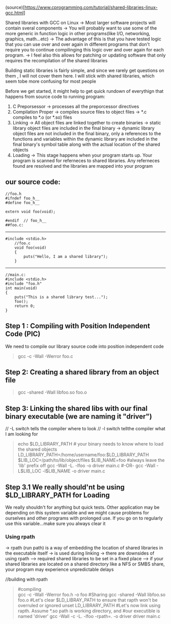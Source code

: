 (source)[https://www.cprogramming.com/tutorial/shared-libraries-linux-gcc.html]



Shared libraries with GCC on Linux
-> Most larger software projects will contain sveral components
-> You will probably want to use some of the more generic in function logic in other programs(like I/O, networking, graphics, math...etc)
-> The advantage of this is that you have tested logic that you can use over and over again in different programs that don't require you to continue compilinging this logic over and over again for each program.
-> I feel also this allows for patching or updating software that only requires the recompilation of the shared libraries




Building static libraries is fairly simple, and since we rarely get questions on them , I will not cover them here.
I will stick with shared libraries, which seem tobe more confusing for most people


Before we get started, it might help to get quick rundown of everythign that happens from source code to running program:
1. C Preporsessor
    -> processes all the preporcessor directives 
2. Compilation Proper
    -> compiles source files to object files 
    -> *.c  compiles to *.o (or *.so) files 
3. Linking
    -> All object files are linked together to create binaries
    -> static library object files are included in the final binary
    -> dynamic library object files are not included in the final binary, only a references to the functions and variables within the dynamic library are included in the final binary's  symbol table along with the actual location of the shared objects
4. Loading 
    -> This stage happens when your program starts up.  Your program is scanned for referneces to shared libraries.  Any referneces found are resolved and the libraries are mapped into your program



## our source code:
    //foo.h
    #ifndef foo_h__
    #define foo_h__
    
    extern void foo(void);
    
    #endif  // foo_h__
    ##foo.c:
-------------------------------------------------------------
    #include <stdio.h>
        //foo.c
        void foo(void)
        {
            puts("Hello, I am a shared library");
        }
-------------------------------------------------------------
    //main.c:
    #include <stdio.h>
    #include "foo.h"   
    int main(void)
    {
        puts("This is a shared library test...");
        foo();
        return 0;
    }



## Step 1 :  Compiling with Position Independent Code (PIC)
We need to compile our library source code into position independent code 
> gcc -c -Wall -Werror  foo.c 


## Step 2: Creating a shared library from an object file 
> gcc -shared -Wall libfoo.so foo.o 

## Step 3: Linking the shared libs with our final binary executable (we are naming it "driver")
// -L switch tells the compiler where to look 
// -l switch tellthe compiler what I am looking for
> echo $LD_LIBRARY_PATH # your binary needs to know where to load the shared objects
> LD_LIBRARY_PATH=/home/username/foo:$LD_LIBRARY_PATH
> $LIB_LOC=/path/to/lib/object/files
> $LIB_NAME=foo #always leave the 'lib' prefix off
> gcc -Wall -L. -lfoo -o driver main.c
>  #-OR- 
> gcc -Wall -L$LIB_LOC -l$LIB_NAME -o driver main.c

## Step 3.1  We really should'nt be using $LD_LIBRARY_PATH for Loading

We really shouldn't for anything but quick tests.  Other application may be 
depending on this system variable and we might cause problems for ourselves and other
programs with prolonged use.  If you go on to regularly use this variable...make sure you always clear it


### Using rpath
-> rpath (run path) is a way of 
embedding the location of shared libraries in the executable itself
-> is used during linking
-> there are downsides of using rpath
    --> required shared libraries to be set in a fixed place
    --> if your shared libraries are located on a shared directory like a NFS or SMBS
    share, your program may experience unpredictable delays

//building with rpath 

> #compiling  
> gcc -c -Wall -Werror foo.h  -o foo
> #Sharing 
> gcc -shared -Wall libfoo.so foo.o
> #Let's clear $LD_LIBRAY_PATH to ensure that rapth won't be overruled or ignored
> unset LD_LIBRARY_PATH
> #Let's now link using rapth. Assume *.so path is working directory, and
> #our executible is named 'driver'
> gcc -Wall -c -L. -lfoo -rpath=.  -o driver driver main.c   